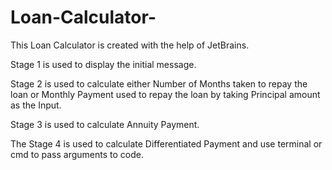 # Loan-Calculator-
This Loan Calculator is created with the help of JetBrains.

Stage 1 is used to display the initial message.

Stage 2 is used to calculate either Number of Months taken to repay the loan or Monthly Payment used to repay the loan by taking Principal amount as the Input.

Stage 3 is used to calculate Annuity Payment.

The Stage 4 is used to calculate Differentiated Payment and use terminal or cmd to pass arguments to code.
